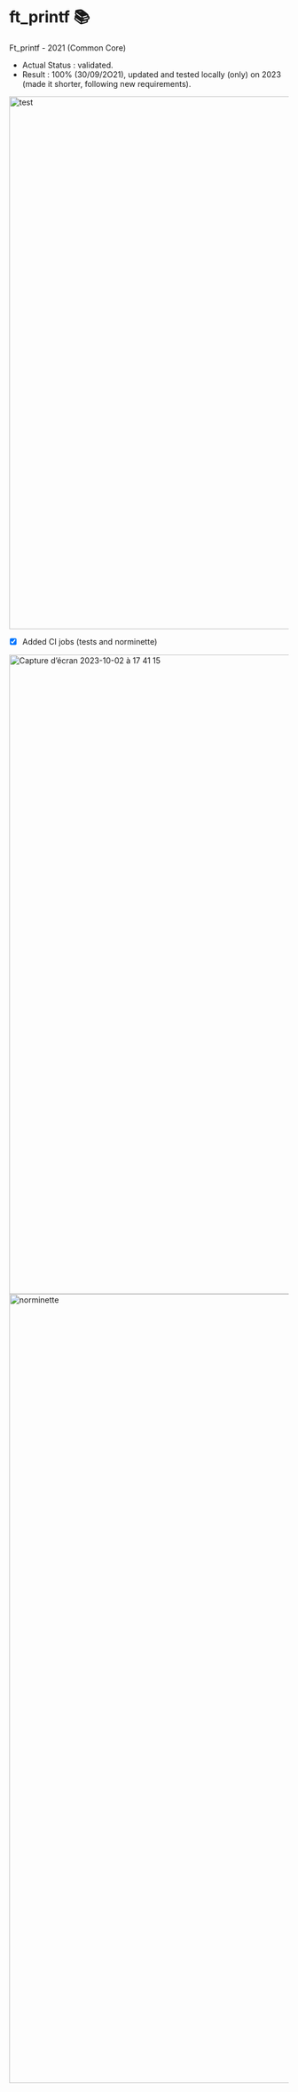 # ft_printf 📚
Ft_printf - 2021 (Common Core)

- Actual Status : validated.
- Result        : 100% (30/09/2O21), updated and tested locally (only) on 2023 (made it shorter, following new requirements).

<img width="960" alt="test" src="https://github.com/malatinipro/ft_printf/assets/77189438/e8692c3c-3c9a-455a-acb7-eb7e30cc6ce0">

- [x] Added CI jobs (tests and norminette)
<img width="1152" alt="Capture d’écran 2023-10-02 à 17 41 15" src="https://github.com/malatinipro/ft_printf/assets/77189438/ed16cdb1-42b1-4469-a426-db7143d4e9f5">
<img width="1422" alt="norminette" src="https://github.com/malatinipro/ft_printf/assets/77189438/e6eab083-a02d-46b0-888e-ea999b336e26">
